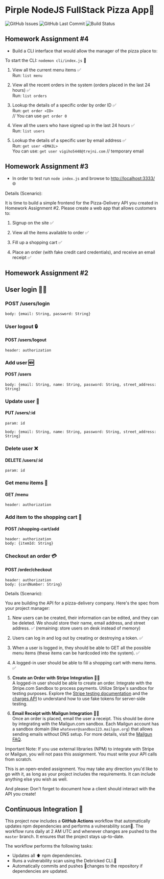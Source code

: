 # Pirple NodeJS FullStack Pizza App🍕

![GitHub Issues](https://img.shields.io/github/issues/Jagoda11/Pirple-NodeJS-FullStack-Pizza-App?color=pink)
![GitHub Last Commit](https://img.shields.io/github/last-commit/Jagoda11/Pirple-NodeJS-FullStack-Pizza-App?color=green)
![Build Status](https://github.com/Jagoda11/Pirple-NodeJS-FullStack-Pizza-App/actions/workflows/update-and-scan.yml/badge.svg?branch=master)

## Homework Assignment #4

- Build a CLI interface that would allow the manager of the pizza place to:

To start the CLI: `nodemon cli/index.js` 🚀

1. View all the current menu items ✅  
   Run: `list menu`

2. View all the recent orders in the system (orders placed in the last 24 hours) ✅  
   Run: `list orders`

3. Lookup the details of a specific order by order ID ✅  
   Run: `get order <ID>`  
   // You can use `get order 0`

4. View all the users who have signed up in the last 24 hours ✅  
   Run: `list users`

5. Lookup the details of a specific user by email address ✅  
   Run: `get user <EMAIL>`  
   You can use: `get user vigiho5448@trejni.com` // temporary email

## Homework Assignment #3

- In order to test run `node index.js` and browse to <http://localhost:3333/> 🌐

Details (Scenario):

It is time to build a simple frontend for the Pizza-Delivery API you created in Homework Assignment #2. Please create a web app that allows customers to:

1. Signup on the site ✅

2. View all the items available to order ✅

3. Fill up a shopping cart ✅

4. Place an order (with fake credit card credentials), and receive an email receipt ✅

## Homework Assignment #2

## User login 🧑‍💼

### POST /users/login

`body: {email: String, password: String}`

### User logout 🔒

#### POST /users/logout

`header: authorization`

### Add user 🆕

#### POST /users

`body: {email: String, name: String, password: String, street_address: String}`

### Update user 🔧

#### PUT /users/:id

`param: id`

`body: {email: String, name: String, password: String, street_address: String}`

### Delete user ❌

#### DELETE /users/:id

`param: id`

### Get menu items 📜

#### GET /menu

`header: authorization`

### Add item to the shopping cart 🛒

#### POST /shopping-cart/add

`header: authorization`  
`body: {itemId: String}`

### Checkout an order 💳

#### POST /order/checkout

`header: authorization`  
`body: {cardNumber: String}`

Details (Scenario):

You are building the API for a pizza-delivery company. Here's the spec from your project manager:

1. New users can be created, their information can be edited, and they can be deleted. We should store their name, email address, and street address. ✅ (remaining: store users on desk instead of memory)

2. Users can log in and log out by creating or destroying a token. ✅

3. When a user is logged in, they should be able to GET all the possible menu items (these items can be hardcoded into the system). ✅

4. A logged-in user should be able to fill a shopping cart with menu items. ✅

5. **Create an Order with Stripe Integration** 🏃🏃  
   A logged-in user should be able to create an order. Integrate with the Stripe.com Sandbox to process payments. Utilize Stripe's sandbox for testing purposes. Explore the [Stripe testing documentation](https://stripe.com/docs/testing#cards) and the [charges API](https://stripe.com/docs/api/charges/) to understand how to use fake tokens for server-side testing.

6. **Email Receipt with Mailgun Integration** 🏃🏃  
   Once an order is placed, email the user a receipt. This should be done by integrating with the Mailgun.com sandbox. Each Mailgun account has a sandbox domain (like `whatever@sandbox123.mailgun.org`) that allows sending emails without DNS setup. For more details, visit the [Mailgun FAQ](https://documentation.mailgun.com/en/latest/faqs.html#how-do-i-pick-a-domain-name-for-my-mailgun-account).

Important Note: If you use external libraries (NPM) to integrate with Stripe or Mailgun, you will not pass this assignment. You must write your API calls from scratch.

This is an open-ended assignment. You may take any direction you'd like to go with it, as long as your project includes the requirements. It can include anything else you wish as well.

And please: Don't forget to document how a client should interact with the API you create!

## Continuous Integration 🚴

This project now includes a **GitHub Actions** workflow that automatically updates npm dependencies and performs a vulnerability scan🧐. The workflow runs daily at 2 AM UTC and whenever changes are pushed to the `master` branch. It ensures that the project stays up-to-date.

The workflow performs the following tasks:

- Updates all ⬆️ npm dependencies.
- Runs a vulnerability scan using the Debricked CLI.🚨
- Automatically commits and pushes 🚀changes to the repository if dependencies are updated.
